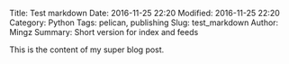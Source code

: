 Title: Test markdown
Date: 2016-11-25 22:20
Modified: 2016-11-25 22:20
Category: Python
Tags: pelican, publishing
Slug: test_markdown
Author: Mingz
Summary: Short version for index and feeds

This is the content of my super blog post.
